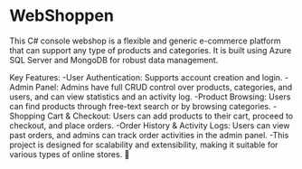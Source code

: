 # WebShoppen
This C# console webshop is a flexible and generic e-commerce platform that can support any type of products and categories. It is built using Azure SQL Server and MongoDB for robust data management.

Key Features:
-User Authentication: Supports account creation and login.
-Admin Panel: Admins have full CRUD control over products, categories, and users, and can view statistics and an activity log.
-Product Browsing: Users can find products through free-text search or by browsing categories.
-Shopping Cart & Checkout: Users can add products to their cart, proceed to checkout, and place orders.
-Order History & Activity Logs: Users can view past orders, and admins can track order activities in the admin panel.
-This project is designed for scalability and extensibility, making it suitable for various types of online stores. 🚀
